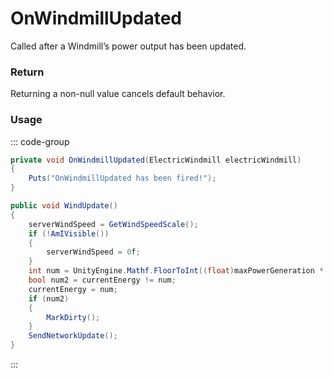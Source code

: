 # OnWindmillUpdated
<Badge type="info" text="Entity"/>[<Badge type="danger" text="Carbon Compatible"/>](https://github.com/CarbonCommunity/Carbon)[<Badge type="warning" text="Oxide Compatible"/>](https://github.com/OxideMod/Oxide.Rust)
Called after a Windmill’s power output has been updated.

### Return
Returning a non-null value cancels default behavior.

### Usage
::: code-group
```csharp [Example]
private void OnWindmillUpdated(ElectricWindmill electricWindmill)
{
	Puts("OnWindmillUpdated has been fired!");
}
```
```csharp [Source — Assembly-CSharp @ ElectricWindmill]
public void WindUpdate()
{
	serverWindSpeed = GetWindSpeedScale();
	if (!AmIVisible())
	{
		serverWindSpeed = 0f;
	}
	int num = UnityEngine.Mathf.FloorToInt((float)maxPowerGeneration * serverWindSpeed);
	bool num2 = currentEnergy != num;
	currentEnergy = num;
	if (num2)
	{
		MarkDirty();
	}
	SendNetworkUpdate();
}

```
:::
